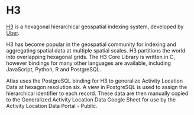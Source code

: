 # H3

[H3](https://h3geo.org/) is a hexagonal hierarchical geospatial indexing system, developed by [Uber](https://www.uber.com/blog/h3/).

H3 has become popular in the geospatial community for indexing and aggregating spatial data at multiple spatial scales. H3 partitions the world into overlapping hexagonal grids. The H3 Core Library is written in C, however bindings for many other languages are available, including JavaScript, Python, R and PostgreSQL.

Atlas uses the PostgreSQL binding for H3 to generalize Activity Location Data at hexagon resolution six. A view in PostgreSQL is used to assign the hierarchical identifier to each record. These data are then manually copied to the Generalized Activity Location Data Google Sheet for use by the Activity Location Data Portal - Public.